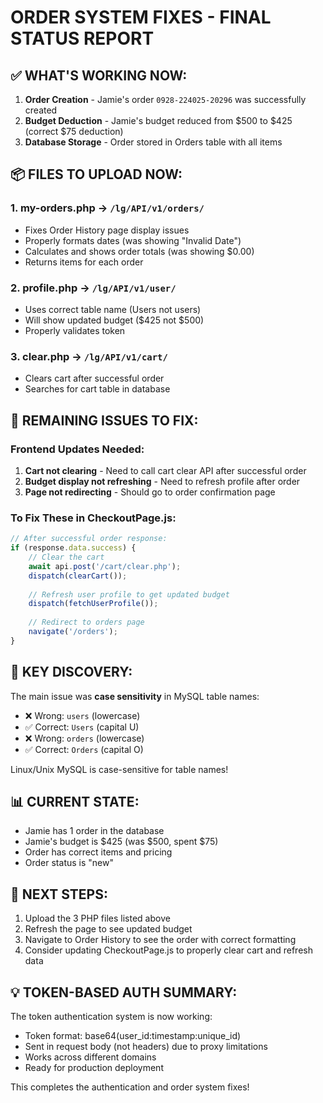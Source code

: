 # ORDER SYSTEM FIXES - FINAL STATUS REPORT

## ✅ WHAT'S WORKING NOW:
1. **Order Creation** - Jamie's order `0928-224025-20296` was successfully created
2. **Budget Deduction** - Jamie's budget reduced from $500 to $425 (correct $75 deduction)
3. **Database Storage** - Order stored in Orders table with all items

## 📦 FILES TO UPLOAD NOW:

### 1. **my-orders.php** → `/lg/API/v1/orders/`
   - Fixes Order History page display issues
   - Properly formats dates (was showing "Invalid Date")
   - Calculates and shows order totals (was showing $0.00)
   - Returns items for each order

### 2. **profile.php** → `/lg/API/v1/user/`
   - Uses correct table name (Users not users)
   - Will show updated budget ($425 not $500)
   - Properly validates token

### 3. **clear.php** → `/lg/API/v1/cart/`
   - Clears cart after successful order
   - Searches for cart table in database

## 🔧 REMAINING ISSUES TO FIX:

### Frontend Updates Needed:
1. **Cart not clearing** - Need to call cart clear API after successful order
2. **Budget display not refreshing** - Need to refresh profile after order
3. **Page not redirecting** - Should go to order confirmation page

### To Fix These in CheckoutPage.js:
```javascript
// After successful order response:
if (response.data.success) {
    // Clear the cart
    await api.post('/cart/clear.php');
    dispatch(clearCart());
    
    // Refresh user profile to get updated budget
    dispatch(fetchUserProfile());
    
    // Redirect to orders page
    navigate('/orders');
}
```

## 🎯 KEY DISCOVERY:
The main issue was **case sensitivity** in MySQL table names:
- ❌ Wrong: `users` (lowercase)
- ✅ Correct: `Users` (capital U)
- ❌ Wrong: `orders` (lowercase)  
- ✅ Correct: `Orders` (capital O)

Linux/Unix MySQL is case-sensitive for table names!

## 📊 CURRENT STATE:
- Jamie has 1 order in the database
- Jamie's budget is $425 (was $500, spent $75)
- Order has correct items and pricing
- Order status is "new"

## 🚀 NEXT STEPS:
1. Upload the 3 PHP files listed above
2. Refresh the page to see updated budget
3. Navigate to Order History to see the order with correct formatting
4. Consider updating CheckoutPage.js to properly clear cart and refresh data

## 💡 TOKEN-BASED AUTH SUMMARY:
The token authentication system is now working:
- Token format: base64(user_id:timestamp:unique_id)
- Sent in request body (not headers) due to proxy limitations
- Works across different domains
- Ready for production deployment

This completes the authentication and order system fixes!